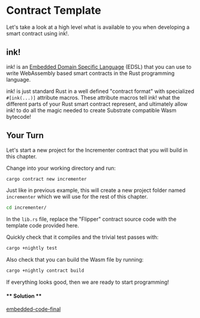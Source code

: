 Contract Template
===

Let's take a look at a high level what is available to you when developing a smart contract using ink!.

## ink!

ink! is an
[Embedded Domain Specific Language](https://wiki.haskell.org/Embedded_domain_specific_language)
(EDSL) that you can use to write WebAssembly based smart contracts in the Rust programming language.

ink! is just standard Rust in a well defined "contract format" with specialized `#[ink(...)]` attribute macros. These attribute macros tell ink! what the different parts of your Rust smart contract represent, and ultimately allow ink! to do all the magic needed to create Substrate compatible Wasm bytecode!

## Your Turn

Let's start a new project for the Incrementer contract that you will build in this chapter.

Change into your working directory and run:

```bash
cargo contract new incrementer
```

Just like in previous example, this will create a new project folder named `incrementer` which we
will use for the rest of this chapter.

```bash
cd incrementer/
```

In the `lib.rs` file, replace the "Flipper" contract source code with the template code provided
here.

Quickly check that it compiles and the trivial test passes with:

```bash
cargo +nightly test
```

Also check that you can build the Wasm file by running:

```bash
cargo +nightly contract build
```

If everything looks good, then we are ready to start programming!

<!-- tabs:start -->

#### ** Solution **

[embedded-code-final](./assets/1.1-finished-code.rs ':include :type=code embed-final')

<!-- tabs:end -->
